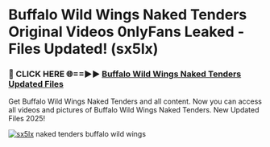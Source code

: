 # Buffalo Wild Wings Naked Tenders Original Videos 0nlyFans Leaked - Files Updated! (sx5lx)

<h3>🔴 CLICK HERE 🌐==►► <a href="https://tinyurl.com/up5wt9bj" rel="nofollow">Buffalo Wild Wings Naked Tenders Updated Files</a></h3>

Get Buffalo Wild Wings Naked Tenders and all content. Now you can access all videos and pictures of Buffalo Wild Wings Naked Tenders. New Updated Files 2025!

[![sx5lx](https://i.imgur.com/ABiUzMV.gif)](https://tinyurl.com/up5wt9bj)
naked tenders buffalo wild wings